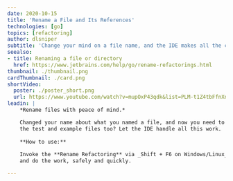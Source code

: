 ```yaml
---
date: 2020-10-15
title: 'Rename a File and Its References'
technologies: [go]
topics: [refactoring]
author: dlsniper
subtitle: 'Change your mind on a file name, and the IDE makes all the changes for you.'
seealso:
- title: Renaming a file or directory
  href: https://www.jetbrains.com/help/go/rename-refactorings.html
thumbnail: ./thumbnail.png
cardThumbnail: ./card.png
shortVideo:
  poster: ./poster_short.png
  url: https://www.youtube.com/watch?v=mupOxP43qdk&list=PLM-t1Z4tbFfnXnghmtk6WVz10_pivOw25&index=20&t=0s
leadin: |
    *Rename files with peace of mind.*

    Changed your name about what you named a file, and now you need to rename
    the test and example files too? Let the IDE handle all this work.
  
    **How to use:**
    
    Invoke the **Rename Refactoring** via _Shift + F6 on Windows/Linux_ or _⇧ + F6 on macOS_,
    and do the work, safely and quickly.

---
```

